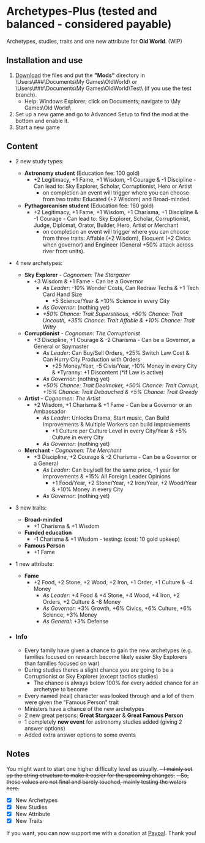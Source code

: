 # Archetypes-Plus (tested and balanced - considered payable)
Archetypes, studies, traits and one new attribute for **Old World**. (WIP)

## Installation and use

1. [Download](https://github.com/ShadowDuke/OW_Archetypes-Plus/archive/master.zip) the files and put the **"Mods"** directory in \Users\\###\Documents\My Games\OldWorld\ or \Users\\###\Documents\My Games\OldWorld\Test\ (if you use the test branch).
   - Help: Windows Explorer; click on Documents; navigate to \My Games\Old World\
2. Set up a new game and go to Advanced Setup to find the mod at the bottom and enable it. 
3. Start a new game

## Content

- 2 new study types:
   - **Astronomy student**  (Education fee: 100 gold)
     - +2 Legitimacy, +1 Fame, +1 Wisdom, -1 Courage & -1 Discipline - Can lead to: Sky Explorer, Scholar, Corruptionist, Hero or Artist
        - on completion an event will trigger where you can choose from two traits: Educated (+2 Wisdom) and Broad-minded.
   - **Pythagoreanism student** (Education fee: 160 gold)
     - +2 Legitimacy, +1 Fame, +1 Wisdom, +1 Charisma, +1 Discipline & -1 Courage - Can lead to: Sky Explorer, Scholar, Corruptionist, Judge, Diplomat, Orator, Builder, Hero, Artist or Merchant
        - on completion an event will trigger where you can choose from three traits: Affable (+2 Wisdom), Eloquent (+2 Civics when governor) and Engineer (General +50% attack across river from units).
- 4 new archetypes:
   - **Sky Explorer** - *Cognomen: The Stargazer*
     - +3 Wisdom & +1 Fame - Can be a Governor
        - *As Leader*: -10% Wonder Costs, Can Redraw Techs & +1 Tech Card Hand Size
           - +5 Science/Year & +10% Science in every City
        - *As Governor*: (nothing yet)
        - *+50% Chance: Trait Superstitious, +50% Chance: Trait Uncouth, +35% Chance: Trait Affable & +10% Chance: Trait Witty*
   - **Corruptionist** - *Cognomen: The Corruptionist* 
     - +3 Discipline, +1 Courage & -2 Charisma - Can be a Governor, a General or Spymaster
        - *As Leader*: Can Buy/Sell Orders, +25% Switch Law Cost & Can Hurry City Production with Orders
           - +25 Money/Year, -5 Civis/Year, -10% Money in every City & *Tyranny: +1 Discontent (*if Law is active)
        - *As Governor*: (nothing yet)
        - *+50% Chance: Trait Dealmaker, +50% Chance: Trait Corrupt, +15% Chance: Trait Debauched & +5% Chance: Trait Greedy*
   - **Artist** - *Cognomen: The Artist* 
     - +2 Wisdom, +1 Charisma & +1 Fame - Can be a Governor or an Ambassador
        - *As Leader*: Unlocks Drama, Start music, Can Build Improvements & Multiple Workers can build Improvements 
           - +1 Culture per Culture Level in every City/Year & +5% Culture in every City
        - *As Governor*: (nothing yet)
   - **Merchant** - *Cognomen: The Merchant* 
     - +3 Discipline, +2 Courage & -2 Charisma - Can be a Governor or a General
        - *As Leader*: Can buy/sell for the same price, -1 year for improvements & +15% All Foreign Leader Opinions
           - +1 Food/Year, +2 Stone/Year, +2 Iron/Year, +2 Wood/Year & +10% Money in every City
        - *As Governor*: (nothing yet)
- 3 new traits:
   - **Broad-minded**
        - +1 Charisma & +1 Wisdom
   - **Funded education**
        - -1 Charisma & +1 Wisdom - testing: (cost: 10 gold upkeep)
   - **Famous Person**
        - +1 Fame
        
- 1 new attribute:
   - **Fame**
     - +2 Food, +2 Stone, +2 Wood, +2 Iron, +1 Order, +1 Culture & -4 Money
        - *As Leader*: +4 Food & +4 Stone, +4 Wood, +4 Iron, +2 Orders, +2 Culture & -8 Money
        - *As Governor*: +3% Growth, +6% Civics, +6% Culture, +6% Science, +3% Money
        - *As General*: +3% Defense
- ### Info

   - Every family have given a chance to gain the new archetypes (e.g. families focused on research become likely easier Sky Explorers than families focused on war)
   - During studies theres a slight chance you are going to be a Corruptionist or Sky Explorer (except tactics studies)
      - The chance is always below 100% for every added chance for an archetype to become
   - Every named (real) character was looked through and a lof of them were given the "Famous Person" trait
   - Ministers have a chance of the new archetypes
   - 2 new great persons: **Great Stargazer** & **Great Famous Person**
   - 1 completely **new event** for astronomy studies added (giving 2 answer options)
   - Added extra answer options to some events

## Notes
You might want to start one higher difficulty level as usually.
~~- I mainly set up the string structure to make it easier for the upcoming changes.~~
~~- So, these values are not final and barely touched, mainly testing the waters here.~~

- [X] New Archetypes
- [X] New Studies
- [X] New Attribute
- [X] New Traits

If you want, you can now support me with a donation at [Paypal](https://www.paypal.com/cgi-bin/webscr?cmd=_s-xclick&hosted_button_id=5X8TNX5DN2G5C&source=url). Thank you!
